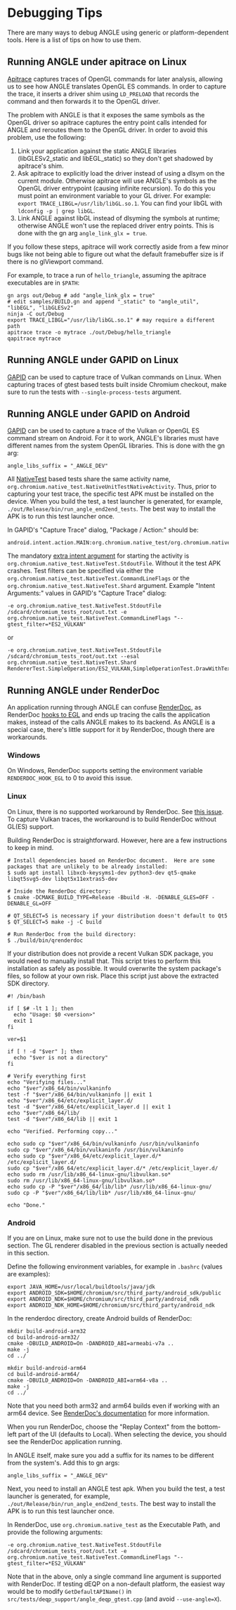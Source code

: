 # Debugging Tips

There are many ways to debug ANGLE using generic or platform-dependent tools. Here is a list of tips
on how to use them.

## Running ANGLE under apitrace on Linux

[Apitrace](http://apitrace.github.io/) captures traces of OpenGL commands for later analysis,
allowing us to see how ANGLE translates OpenGL ES commands. In order to capture the trace, it
inserts a driver shim using `LD_PRELOAD` that records the command and then forwards it to the OpenGL
driver.

The problem with ANGLE is that it exposes the same symbols as the OpenGL driver so apitrace captures
the entry point calls intended for ANGLE and reroutes them to the OpenGL driver. In order to avoid
this problem, use the following:

1. Link your application against the static ANGLE libraries (libGLESv2_static and libEGL_static) so
   they don't get shadowed by apitrace's shim.
2. Ask apitrace to explicitly load the driver instead of using a dlsym on the current module.
   Otherwise apitrace will use ANGLE's symbols as the OpenGL driver entrypoint (causing infinite
   recursion). To do this you must point an environment variable to your GL driver.  For example:
   `export TRACE_LIBGL=/usr/lib/libGL.so.1`. You can find your libGL with
   `ldconfig -p | grep libGL`.
3. Link ANGLE against libGL instead of dlsyming the symbols at runtime; otherwise ANGLE won't use
   the replaced driver entry points. This is done with the gn arg `angle_link_glx = true`.

If you follow these steps, apitrace will work correctly aside from a few minor bugs like not being
able to figure out what the default framebuffer size is if there is no glViewport command.

For example, to trace a run of `hello_triangle`, assuming the apitrace executables are in `$PATH`:

```
gn args out/Debug # add "angle_link_glx = true"
# edit samples/BUILD.gn and append "_static" to "angle_util", "libEGL", "libGLESv2"
ninja -C out/Debug
export TRACE_LIBGL="/usr/lib/libGL.so.1" # may require a different path
apitrace trace -o mytrace ./out/Debug/hello_triangle
qapitrace mytrace
```

## Running ANGLE under GAPID on Linux

[GAPID](https://github.com/google/gapid) can be used to capture trace of Vulkan commands on Linux.
When capturing traces of gtest based tests built inside Chromium checkout, make sure to run the
tests with `--single-process-tests` argument.

## Running ANGLE under GAPID on Android

[GAPID](https://github.com/google/gapid) can be used to capture a trace of the Vulkan or OpenGL ES
command stream on Android.  For it to work, ANGLE's libraries must have different names from the
system OpenGL libraries.  This is done with the gn arg:

```
angle_libs_suffix = "_ANGLE_DEV"
```

All
[NativeTest](https://chromium.googlesource.com/chromium/src/+/master/testing/android/native_test/java/src/org/chromium/native_test/NativeTest.java)
based tests share the same activity name, `org.chromium.native_test.NativeUnitTestNativeActivity`.
Thus, prior to capturing your test trace, the specific test APK must be installed on the device.
When you build the test, a test launcher is generated, for example,
`./out/Release/bin/run_angle_end2end_tests`. The best way to install the APK is to run this test
launcher once.

In GAPID's "Capture Trace" dialog, "Package / Action:" should be:

```
android.intent.action.MAIN:org.chromium.native_test/org.chromium.native_test.NativeUnitTestNativeActivity
```

The mandatory [extra intent
argument](https://developer.android.com/studio/command-line/adb.html#IntentSpec) for starting the
activity is `org.chromium.native_test.NativeTest.StdoutFile`. Without it the test APK crashes. Test
filters can be specified via either the `org.chromium.native_test.NativeTest.CommandLineFlags` or
the `org.chromium.native_test.NativeTest.Shard` argument.  Example "Intent Arguments:" values in
GAPID's "Capture Trace" dialog:

```
-e org.chromium.native_test.NativeTest.StdoutFile /sdcard/chromium_tests_root/out.txt -e org.chromium.native_test.NativeTest.CommandLineFlags "--gtest_filter=*ES2_VULKAN"
```

or

```
-e org.chromium.native_test.NativeTest.StdoutFile /sdcard/chromium_tests_root/out.txt --esal org.chromium.native_test.NativeTest.Shard RendererTest.SimpleOperation/ES2_VULKAN,SimpleOperationTest.DrawWithTexture/ES2_VULKAN
```

## Running ANGLE under RenderDoc

An application running through ANGLE can confuse [RenderDoc](https://github.com/baldurk/renderdoc),
as RenderDoc [hooks to EGL](https://github.com/baldurk/renderdoc/issues/1045) and ends up tracing
the calls the application makes, instead of the calls ANGLE makes to its backend.  As ANGLE is a
special case, there's little support for it by RenderDoc, though there are workarounds.

### Windows

On Windows, RenderDoc supports setting the environment variable `RENDERDOC_HOOK_EGL` to 0 to avoid
this issue.

### Linux

On Linux, there is no supported workaround by RenderDoc.  See [this
issue](https://github.com/baldurk/renderdoc/issues/1045#issuecomment-463999869).  To capture Vulkan
traces, the workaround is to build RenderDoc without GL(ES) support.

Building RenderDoc is straightforward.  However, here are a few instructions to keep in mind.

```
# Install dependencies based on RenderDoc document.  Here are some packages that are unlikely to be already installed:
$ sudo apt install libxcb-keysyms1-dev python3-dev qt5-qmake libqt5svg5-dev libqt5x11extras5-dev

# Inside the RenderDoc directory:
$ cmake -DCMAKE_BUILD_TYPE=Release -Bbuild -H. -DENABLE_GLES=OFF -DENABLE_GL=OFF

# QT_SELECT=5 is necessary if your distribution doesn't default to Qt5
$ QT_SELECT=5 make -j -C build

# Run RenderDoc from the build directory:
$ ./build/bin/qrenderdoc
```

If your distribution does not provide a recent Vulkan SDK package, you would need to manually
install that.  This script tries to perform this installation as safely as possible.  It would
overwrite the system package's files, so follow at your own risk.  Place this script just above the
extracted SDK directory.

```
#! /bin/bash

if [ $# -lt 1 ]; then
  echo "Usage: $0 <version>"
  exit 1
fi

ver=$1

if [ ! -d "$ver" ]; then
  echo "$ver is not a directory"
fi

# Verify everything first
echo "Verifying files..."
echo "$ver"/x86_64/bin/vulkaninfo
test -f "$ver"/x86_64/bin/vulkaninfo || exit 1
echo "$ver"/x86_64/etc/explicit_layer.d/
test -d "$ver"/x86_64/etc/explicit_layer.d || exit 1
echo "$ver"/x86_64/lib/
test -d "$ver"/x86_64/lib || exit 1

echo "Verified. Performing copy..."

echo sudo cp "$ver"/x86_64/bin/vulkaninfo /usr/bin/vulkaninfo
sudo cp "$ver"/x86_64/bin/vulkaninfo /usr/bin/vulkaninfo
echo sudo cp "$ver"/x86_64/etc/explicit_layer.d/* /etc/explicit_layer.d/
sudo cp "$ver"/x86_64/etc/explicit_layer.d/* /etc/explicit_layer.d/
echo sudo rm /usr/lib/x86_64-linux-gnu/libvulkan.so*
sudo rm /usr/lib/x86_64-linux-gnu/libvulkan.so*
echo sudo cp -P "$ver"/x86_64/lib/lib* /usr/lib/x86_64-linux-gnu/
sudo cp -P "$ver"/x86_64/lib/lib* /usr/lib/x86_64-linux-gnu/

echo "Done."
```

### Android

If you are on Linux, make sure not to use the build done in the previous section.  The GL renderer
disabled in the previous section is actually needed in this section.

Define the following environment variables, for example in `.bashrc` (values are examples):

```
export JAVA_HOME=/usr/local/buildtools/java/jdk
export ANDROID_SDK=$HOME/chromium/src/third_party/android_sdk/public
export ANDROID_NDK=$HOME/chromium/src/third_party/android_ndk
export ANDROID_NDK_HOME=$HOME/chromium/src/third_party/android_ndk
```

In the renderdoc directory, create Android builds of RenderDoc:

```
mkdir build-android-arm32
cd build-android-arm32/
cmake -DBUILD_ANDROID=On -DANDROID_ABI=armeabi-v7a ..
make -j
cd ../

mkdir build-android-arm64
cd build-android-arm64/
cmake -DBUILD_ANDROID=On -DANDROID_ABI=arm64-v8a ..
make -j
cd ../
```

Note that you need both arm32 and arm64 builds even if working with an arm64 device.  See
[RenderDoc's documentation](https://github.com/baldurk/renderdoc/blob/v1.x/docs/CONTRIBUTING/Compiling.md#android)
for more information.

When you run RenderDoc, choose the "Replay Context" from the bottom-left part of the UI (defaults to
Local).  When selecting the device, you should see the RenderDoc application running.

In ANGLE itself, make sure you add a suffix for its names to be different from the system's.  Add
this to gn args:

```
angle_libs_suffix = "_ANGLE_DEV"
```

Next, you need to install an ANGLE test apk.  When you build the test, a test launcher is generated,
for example, `./out/Release/bin/run_angle_end2end_tests`. The best way to install the APK is to run
this test launcher once.

In RenderDoc, use `org.chromium.native_test` as the Executable Path, and provide the following
arguments:

```
-e org.chromium.native_test.NativeTest.StdoutFile /sdcard/chromium_tests_root/out.txt -e org.chromium.native_test.NativeTest.CommandLineFlags "--gtest_filter=*ES2_VULKAN"
```

Note that in the above, only a single command line argument is supported with RenderDoc.  If testing
dEQP on a non-default platform, the easiest way would be to modify `GetDefaultAPIName()` in
`src/tests/deqp_support/angle_deqp_gtest.cpp` (and avoid `--use-angle=X`).
